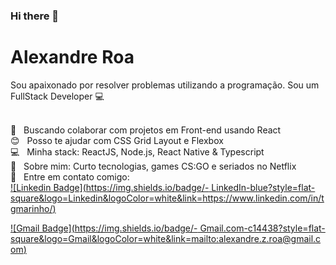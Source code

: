 ### Hi there 👋

# Alexandre Roa

Sou apaixonado por resolver problemas utilizando a programação.
Sou um FullStack Developer :computer:

 <br/> :purple_heart: &nbsp; Buscando colaborar com projetos em Front-end usando React
 <br/> :blush: &nbsp; Posso te ajudar com CSS Grid Layout e Flexbox
 <br/> :computer: &nbsp; Minha stack: ReactJS, Node.js, React Native & Typescript
 <br/> 💬  &nbsp; Sobre mim: Curto tecnologias, games CS:GO e seriados no Netflix
 <br/> :email: &nbsp; Entre em contato comigo: 
 <br/> [![Linkedin Badge](https://img.shields.io/badge/- LinkedIn-blue?style=flat-square&logo=Linkedin&logoColor=white&link=https://www.linkedin.com/in/tgmarinho/)](https://www.linkedin.com/in/azaroa/) 

[![Gmail Badge](https://img.shields.io/badge/- Gmail.com-c14438?style=flat-square&logo=Gmail&logoColor=white&link=mailto:alexandre.z.roa@gmail.com)](mailto:alexandre.z.roa@gmail.com)
